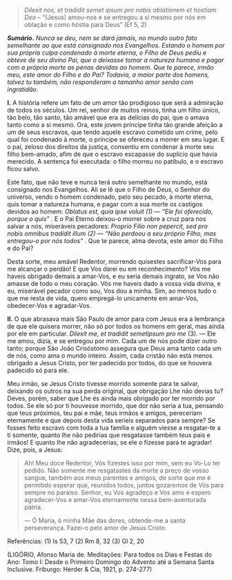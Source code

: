 > *Dilexit nos, et tradidit semet ipsum pro nobis oblationem et hostiam Deo* – “(Jesus) amou-nos e se entregou a si mesmo por nós em oblação e como hóstia para Deus” (Ef 5, 2)

***Sumário.** Nunca se deu, nem se dará jamais, no mundo outro fato semelhante ao que está consignado nos Evangelhos. Estando o homem por sua própria culpa condenado à morte eterna, o Filho de Deus pediu e obteve de seu divino Pai, que o deixasse tomar a natureza humana e pagar com a própria morte as penas devidas ao homem. Que te parece, irmão meu, este amor do Filho e do Pai? Todavia, a maior parte dos homens, talvez tu também, não responderam a tamanho amor senão com ingratidão.*

**I.** A história refere um fato de um amor tão prodigioso que será a admiração de todos os séculos. Um rei, senhor de muitos reinos, tinha um filho único, tão belo, tão santo, tão amável que era as delícias do pai, que o amava tanto como a si mesmo. Ora, este jovem príncipe tinha tão grande afeição a um de seus escravos, que tendo aquele escravo cometido um crime, pelo qual foi condenado à morte, o príncipe se ofereceu a morrer em seu lugar. E o pai, zeloso dos direitos da justiça, consentiu em condenar à morte seu filho bem-amado, afim de que o escravo escapasse do suplício que havia merecido. A sentença foi executada: o filho morreu no patíbulo, e o escravo ficou salvo.

Este fato, que não teve e nunca terá outro semelhante no mundo, está consignado nos Evangelhos. Ali se lê que o Filho de Deus, o Senhor do universo, vendo o homem condenado, pelo seu pecado, à morte eterna, quis tomar a natureza humana, e pagar com a sua morte os castigos devidos ao homem: *Oblatus est, quia ipse voluit (1) ― “Ele foi oferecido, porque o quis”* . E o Pai Eterno deixou-o morrer sobre a cruz para nos salvar a nós, miseráveis pecadores: *Proprio Filio non pepercit, sed pro nobis omnibus tradidit illum (2) ― “Não perdoou a seu próprio Filho, mas entregou-o por nós todos”* . Que te parece, alma devota, este amor do Filho e do Pai?

Desta sorte, meu amável Redentor, morrendo quisestes sacrificar-Vos para me alcançar o perdão! E que Vos darei eu em reconhecimento? Vós me haveis obrigado demais a amar-Vos, e eu seria demais ingrato, se Vos não amasse de todo o meu coração. Vós me haveis dado a vossa vida divina, e eu, miserável pecador como sou, Vos dou a minha. Sim, ao menos tudo o que me resta de vida, quero empregá-lo unicamente em amar-Vos, obedecer-Vos e agradar-Vos.

**II.** O que abrasava mais São Paulo de amor para com Jesus era a lembrança de que ele quisera morrer, não só por todos os homens em geral, mas ainda por ele em particular. *Dilexit me, et tradidit semetipsum pro me* (3). ― Ele me amou, dizia, e se entregou por mim. Cada um de nós pode dizer outro tanto; porque São João Crisóstomo assegura que Deus ama tanto cada um de nós, como ama o mundo inteiro. Assim, cada cristão não está menos obrigado a Jesus Cristo, por ter padecido por todos, do que se houvera padecido só para ele.

Meu irmão, se Jesus Cristo tivesse morrido somente para te salvar, deixando os outros na sua perda original, que obrigação Lhe não devias tu? Deves, porém, saber que Lhe és ainda mais obrigado por ter morrido por todos. Se ele só por ti houvesse morrido, que dor não seria a tua, pensando que teus próximos, teu pai e mãe, teus irmãos e amigos, pereceriam eternamente e que depois desta vida seríeis separados para sempre? Se fosses feito escravo com toda a tua família e alguém viesse a resgatar-te a ti somente, quanto lhe não pedirias que resgatasse também teus pais e irmãos! E quanto lhe não agradecerias, se ele o fizesse para te agradar! Dize, pois, a Jesus:

> Ah! Meu doce Redentor, Vós fizestes isso por mim, sem eu Vo-Lo ter pedido. Não somente me resgatastes da morte a preço de vosso sangue, também aos meus parentes e amigos, de sorte que me é permitido esperar que, reunidos todos, juntos gozaremos de Vós para sempre no paraíso. Senhor, eu Vos agradeço e Vos amo e espero agradecer-Vos e amar-Vos eternamente nessa bem-aventurada pátria.
>
> ― Ó Maria, ó minha Mãe das dores, obtende-me a santa perseverança. Fazei-o pelo amor de Jesus Cristo.

Referências: (1) Is 53, 7 (2) Rm 8, 32 (3) Gl 2, 20

(LIGÓRIO, Afonso Maria de. Meditações: Para todos os Dias e Festas do Ano: Tomo I: Desde o Primeiro Domingo do Advento até a Semana Santa Inclusive. Friburgo: Herder & Cia, 1921, p. 274-277)
